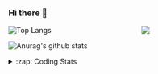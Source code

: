 ### Hi there 👋

<!--
**tao8687/tao8687** is a ✨ _special_ ✨ repository because its `README.md` (this file) appears on your GitHub profile.

Here are some ideas to get you started:

- 🔭 I’m currently working on ...
- 🌱 I’m currently learning ...
- 👯 I’m looking to collaborate on ...
- 🤔 I’m looking for help with ...
- 💬 Ask me about ...
- 📫 How to reach me: ...
- 😄 Pronouns: ...
- ⚡ Fun fact: ...
-->

<img align='right' src="https://media.giphy.com/media/M9gbBd9nbDrOTu1Mqx/giphy.gif" width="240">

  
![Top Langs](https://github-readme-stats.vercel.app/api/top-langs/?username=tao8687&layout=compact&title_color=23238E&text_color=A67D3D)

![Anurag's github stats](https://github-readme-stats.vercel.app/api?username=tao8687&show_icons=true&&text_color=A67D3D&title_color=23238E&show_icons=false&count_private=true&hide=stars)

<details>
  <summary>:zap: Coding Stats</summary>
  <br>
    
<!--START_SECTION:waka-->
![Code Time](http://img.shields.io/badge/Code%20Time-1%2C369%20hrs%2048%20mins-blue)

![Profile Views](http://img.shields.io/badge/Profile%20Views-26-blue)

**🐱 My GitHub Data** 

> 📦 1.5 MB Used in GitHub's Storage 
 > 
> 🏆 305 Contributions in the Year 2023
 > 
> 🚫 Not Opted to Hire
 > 
> 📜 50 Public Repositories 
 > 
> 🔑 22 Private Repositories 
 > 
**I'm an Early 🐤** 

```text
🌞 Morning                1176 commits        █████████████████████░░░░   85.22 % 
🌆 Daytime                84 commits          ██░░░░░░░░░░░░░░░░░░░░░░░   06.09 % 
🌃 Evening                116 commits         ██░░░░░░░░░░░░░░░░░░░░░░░   08.41 % 
🌙 Night                  4 commits           ░░░░░░░░░░░░░░░░░░░░░░░░░   00.29 % 
```
📅 **I'm Most Productive on Wednesday** 

```text
Monday                   199 commits         ████░░░░░░░░░░░░░░░░░░░░░   14.42 % 
Tuesday                  186 commits         ███░░░░░░░░░░░░░░░░░░░░░░   13.48 % 
Wednesday                250 commits         █████░░░░░░░░░░░░░░░░░░░░   18.12 % 
Thursday                 176 commits         ███░░░░░░░░░░░░░░░░░░░░░░   12.75 % 
Friday                   194 commits         ████░░░░░░░░░░░░░░░░░░░░░   14.06 % 
Saturday                 190 commits         ███░░░░░░░░░░░░░░░░░░░░░░   13.77 % 
Sunday                   185 commits         ███░░░░░░░░░░░░░░░░░░░░░░   13.41 % 
```


📊 **This Week I Spent My Time On** 

```text
🕑︎ Time Zone: Asia/Shanghai

💬 Programming Languages: 
Python                   1 hr 6 mins         ███████████████████░░░░░░   74.01 % 
Markdown                 14 mins             ████░░░░░░░░░░░░░░░░░░░░░   16.09 % 
Other                    8 mins              ██░░░░░░░░░░░░░░░░░░░░░░░   09.90 % 

🔥 Editors: 
VS Code                  1 hr 29 mins        █████████████████████████   100.00 % 

🐱‍💻 Projects: 
Unknown Project          1 hr 15 mins        █████████████████████░░░░   83.91 % 
tensorrt                 14 mins             ████░░░░░░░░░░░░░░░░░░░░░   16.09 % 

💻 Operating System: 
Linux                    1 hr 29 mins        █████████████████████████   100.00 % 
```

**I Mostly Code in Python** 

```text
Python                   9 repos             ████████░░░░░░░░░░░░░░░░░   31.03 % 
C++                      7 repos             ██████░░░░░░░░░░░░░░░░░░░   24.14 % 
JavaScript               2 repos             ██░░░░░░░░░░░░░░░░░░░░░░░   06.90 % 
Batchfile                1 repo              █░░░░░░░░░░░░░░░░░░░░░░░░   03.45 % 
HTML                     1 repo              █░░░░░░░░░░░░░░░░░░░░░░░░   03.45 % 
```



**Timeline**

![Lines of Code chart](https://raw.githubusercontent.com/tao8687/tao8687/master/assets/bar_graph.png)


 Last Updated on 31/10/2023 01:11:42 UTC
<!--END_SECTION:waka-->
</details>
